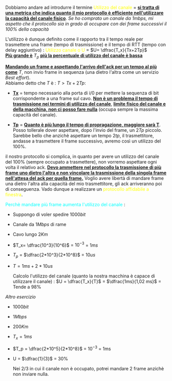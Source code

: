 Dobbiamo andare ad introdurre il termine <span style=color:yellow>Utilizzo del canale</span> = <b><u>si tratta di una metrica che indica quanto il mio protocollo è efficiente nell'utilizzare la capacità del canale fisico</u></b>. *Se ho comprato un canale da 1mbps, mi aspetto che il protocollo sia in grado di occupare con dei frame successivi il 100% della capacità*

L'utilizzo è dunque definito come il rapporto tra il tempo reale per trasmettere una frame (tempo di trasmissione) e il tempo di RTT (tempo con delay aggiuntivo) : 
<span style=color:yellow>Utilizzo canale o U</span> = $U= \dfrac{T_x}{Tx+2Tp}$  
<b><u>Più grande è</u></b> $T_p$ <b><u>più la percentuale di utilizzo del canale è bassa</u></b>

<b><u>Mandando un frame e aspettando l'arrivo dell'ack per un tempo al più come</u></b> $T$, non invio frame in sequenza (una dietro l'altra come un servizio *Best effort*).  
Abbiamo detto che $T$ è : $T > Tx + 2Tp$: 

- <b><u>Tx</u></b> = tempo necessario alla porta di i/0 per mettere la sequenza di bit corrispondente a una frame sul cavo. <b><u>Non è un problema il tempo di trasmissione nei termini di utilizzo del canale</u></b>, <b><u>limite fisico del canale e della macchina, non ci posso fare nulla</u></b> (occupa sempre la massima capacità del canale).  

- <b><u>Tp</u></b> = <b><u>Quanto è più lungo il tempo di propragazione, maggiore sarà T</u></b>. Posso tollerale dover aspettare, dopo l'invio del frame, un $2 Tp$ piccolo.  
  Sarebbe bello che anzichè aspettare un tempo $2 tp$, il trasmettitore, andasse a trasmettere il frame successivo, avremo così un utilizzo del 100%. 

il nostro protocollo si complica, in quanto per avere un utilizzo del canale del 100% (sempre occupato a trasmettere), non vorremo aspettare ogni volta il relativo ack. <b><u>Devo ammettere nel protocollo la trasmissione di più frame uno dietro l'altra e non vincolare la trasmissione della singola frame nell'attesa del ack per quella frame.</u></b> Voglio avere libertà di mandare frame una dietro l'altra alla capacità del mio trasmettitore, gli ack arriveranno poi di conseguenza. Vado dunque a realizzare un <span style=color:yellow>protocollo affidabile a finestra</span>.

<span style=color:cyan>Perchè mandare più frame aumenta l'utilizzo del canale</span> : 
- Suppongo di voler spedire $1000 bit$
- Canale da $1 Mbps$ di rame
- Cavo lungo $2Km$

- $T_x= \dfrac{10^3}{10^6}$ = $10^{-3}$  = $1 ms$
- $T_p$ = $\dfrac{2*10^3}{2*10^8}$ = $10us$
- $T = 1ms + 2 *10us$

  Calcolo l'utilizzo del canale (quanto la nostra macchina è capace di utilizzare il canale) :
  $U = \dfrac{T_x}{T}$ = $\dfrac{1ms}{1,02 ms}$ = Tende a 98%

*Altro esercizio*
- $1000 bit$ 
- $1Mbps$
- $200Km$
- $T_x = 1ms$
- $T_p = \dfrac{2*10^5}{2*10^8}$ = $10^{-3}$ = 1ms
- U = $\dfrac{1}{3}$ = 30%

  Nei 2/3 in cui il canale non è occupato, potrei mandare 2 frame anzichè non inviare nulla. 